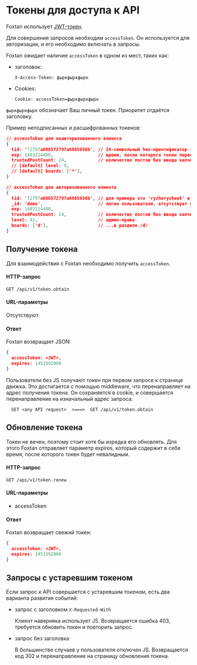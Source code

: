 # Токены для доступа к API

Foxtan использует [JWT-токен](https://jwt.io/introduction).

Для совершения запросов необходим `accessToken`. Он используется для авторизации,
и его необходимо включать в запросы.

Foxtan ожидает наличие `accessToken` в одном из мест, таких как:

- заголовок:
    ```
    X-Access-Token: фыркфыркфырк
    ```

- Cookies:
    ```
    Cookie: accessToken=фыркфыркфырк
    ```

`фыркфыркфырк` обозначает Ваш личный токен. Приоритет отдаётся заголовку.

Пример неподписанных и расшифрованных токенов:

```json
// accessToken для неавторизованного клиента
{
  tid: '72797a686572797a6865656b', // 24-символьный hex-идентификатор (token id)
  exp: 1483214400,                 // время, после которого токен перестанет быть валидным
  trustedPostCount: 24,            // количество постов без ввода капчи
  // [default] level: 0,
  // [default] boards: ['*'],
}

// accessToken для авторизованного клиента
{
  tid: '72797a686572797a6865656b', // для примера это 'ryzheryzheek' в hex
  _id: 'demo',                     // логин пользователя, отсутствует у анонима
  exp: 1483214400,
  trustedPostCount: 24,            // количество постов без ввода капчи
  level: 42,                       // админ-права
  boards: ['d'],                   // ...в разделе /d/
}
```

## Получение токена
Для взаимодействия с Foxtan необходимо получить `accessToken`.

#### HTTP-запрос
`GET /api/v1/token.obtain`

#### URL-параметры
Отсутствуют.

#### Ответ
Foxtan возвращает JSON:
```json
{
  accessToken: <JWT>,
  expires: 1451592000
}
```

Пользователи без JS получают токен при первом запросе к странице движка.
Это достигается с помощью middleware, что перенаправляет на адрес получения токена.
Он сохраняется в cookie, и совершается перенаправление на изначальный адрес запроса.
```
  GET <any API request>  <===>  GET /api/v1/token.obtain
```

## Обновление токена
Токен не вечен, поэтому стоит хотя бы изредка его обновлять.
Для этого Foxtan отправляет параметр expires, который содержит в себе время,
после которого токен будет невалидным.

#### HTTP-запрос
`GET /api/v1/token.renew`

#### URL-параметры
- accessToken

#### Ответ
Foxtan возвращает свежий токен:
```json
{
  accessToken: <JWT>,
  expires: 1451592000
}
```

## Запросы с устаревшим токеном
Если запрос к API совершается с устаревшим токеном, есть два варианта развития событий:
- запрос с заголовком `X-Requested-With`
  
  Клиент наверняка использует JS.
  Возвращается ошибка 403, требуется обновить токен и повторить запрос.

- запрос без заголовка

  В большинстве случаев у пользователя отключен JS.
  Возвращается код 302 и перенаправление на страницу обновления токена.
